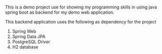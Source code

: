 This is a demo project use for showing my programming skills in using java spring boot as backend for my demo web application.

This backend application uses the following as dependency for the project

1. Spring Web
2. Spring Data JPA
3. PostgreSQL Driver
4. H2 database
